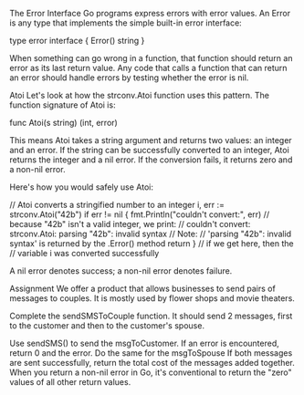 The Error Interface
Go programs express errors with error values. An Error is any type that implements the simple built-in error interface:

type error interface {
    Error() string
}

When something can go wrong in a function, that function should return an error as its last return value. Any code that calls a function that can return an error should handle errors by testing whether the error is nil.

Atoi
Let's look at how the strconv.Atoi function uses this pattern. The function signature of Atoi is:

func Atoi(s string) (int, error)

This means Atoi takes a string argument and returns two values: an integer and an error. If the string can be successfully converted to an integer, Atoi returns the integer and a nil error. If the conversion fails, it returns zero and a non-nil error.

Here's how you would safely use Atoi:

// Atoi converts a stringified number to an integer
i, err := strconv.Atoi("42b")
if err != nil {
    fmt.Println("couldn't convert:", err)
    // because "42b" isn't a valid integer, we print:
    // couldn't convert: strconv.Atoi: parsing "42b": invalid syntax
    // Note:
    // 'parsing "42b": invalid syntax' is returned by the .Error() method
    return
}
// if we get here, then the
// variable i was converted successfully

A nil error denotes success; a non-nil error denotes failure.

Assignment
We offer a product that allows businesses to send pairs of messages to couples. It is mostly used by flower shops and movie theaters.

Complete the sendSMSToCouple function. It should send 2 messages, first to the customer and then to the customer's spouse.

Use sendSMS() to send the msgToCustomer. If an error is encountered, return 0 and the error.
Do the same for the msgToSpouse
If both messages are sent successfully, return the total cost of the messages added together.
When you return a non-nil error in Go, it's conventional to return the "zero" values of all other return values.